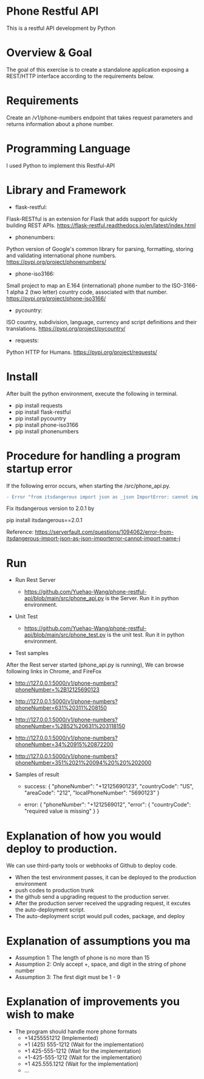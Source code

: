 # Phone Restful API
This is a restful API development by Python


# Overview & Goal
The goal of this exercise is to create a standalone application exposing a REST/HTTP interface according to the requirements below.


# Requirements
Create an /v1/phone-numbers endpoint that takes request parameters and returns information about a phone number.


# Programming Language
I used Python to implement this Restful-API


# Library and Framework
- flask-restful: 

Flask-RESTful is an extension for Flask that adds support for quickly building REST APIs. https://flask-restful.readthedocs.io/en/latest/index.html

- phonenumbers: 

Python version of Google's common library for parsing, formatting, storing and validating international phone numbers. https://pypi.org/project/phonenumbers/

- phone-iso3166: 

Small project to map an E.164 (international) phone number to the ISO-3166-1 alpha 2 (two letter) country code, associated with that number.  https://pypi.org/project/phone-iso3166/

- pycountry: 

ISO country, subdivision, language, currency and script definitions and their translations. https://pypi.org/project/pycountry/

- requests: 

Python HTTP for Humans. https://pypi.org/project/requests/

  
# Install
  After built the python environment, execute the following in terminal.
  
- pip install requests
- pip install flask-restful
- pip install pycountry
- pip install phone-iso3166
- pip install phonenumbers


# Procedure for handling a program startup error

If the following error occurs, when starting the /src/phone_api.py.

```diff
- Error "from itsdangerous import json as _json ImportError: cannot import name 'json' from 'itsdangerous'"
```

Fix itsdangerous version to 2.0.1 by 

pip install itsdangerous==2.0.1

Reference: https://serverfault.com/questions/1094062/error-from-itsdangerous-import-json-as-json-importerror-cannot-import-name-j


# Run

- Run Rest Server
  - https://github.com/Yuehao-Wang/phone-restful-api/blob/main/src/phone_api.py is the Server. Run it in python environment.

- Unit Test
  - https://github.com/Yuehao-Wang/phone-restful-api/blob/main/src/phone_test.py is the unit test. Run it in python environment.
  
- Test samples

After the Rest server started (phone_api.py is running), We can browse following links in Chrome, and FireFox
  - http://127.0.0.1:5000/v1/phone-numbers?phoneNumber=%2B12125690123

  - http://127.0.0.1:5000/v1/phone-numbers?phoneNumber=631%20311%208150

  - http://127.0.0.1:5000/v1/phone-numbers?phoneNumber=%2B52%20631%203118150

  - http://127.0.0.1:5000/v1/phone-numbers?phoneNumber=34%20915%20872200

  - http://127.0.0.1:5000/v1/phone-numbers?phoneNumber=351%2021%20094%20%20%202000

- Samples of result
  - success:
  {
    "phoneNumber": "+12125690123",
    "countryCode": "US",
    "areaCode": "212",
    "localPhoneNumber": "5690123"
  }
  
  - error:
 {
    "phoneNumber": "+1212569012",
    "error": {
        "countryCode": "required value is missing"
    }
  }
  
  
# Explanation of how you would deploy to production.
We can use third-party tools or webhooks of Github to deploy code.

- When the test environment passes, it can be deployed to the production environment
- push codes to production trunk
- the github send a upgrading request to the production server.
- After the production server received the upgrading request, it excutes the auto-deployment script.
- The auto-deployment script would pull codes, package, and deploy


# Explanation of assumptions you ma
- Assumption 1: The length of phone is no more than 15
- Assumption 2: Only accept +, space, and digit in the string of phone number
- Assumption 3: The first digit must be 1 - 9

# Explanation of improvements you wish to make
- The program should handle more phone formats
  - +14255551212 (Implemented)
  - +1 (425) 555-1212 (Wait for the implementation)
  - +1 425-555-1212 (Wait for the implementation)
  - +1-425-555-1212 (Wait for the implementation)
  - +1 425.555.1212 (Wait for the implementation)
  - ...

